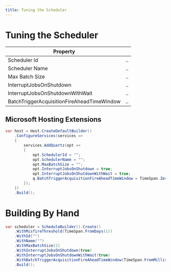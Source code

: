 ```yaml
---
title: Tuning the Scheduler
---
```


# Tuning the Scheduler

| Property | |
|---|--|
| Scheduler Id | .. |
| Scheduler Name | .. |
| Max Batch Size | .. |
| InterruptJobsOnShutdown | .. |
| InterruptJobsOnShutdownWithWait| .. |
| BatchTriggerAcquisitionFireAheadTimeWindow | .. |

## Microsoft Hosting Extensions

```csharp
var host = Host.CreateDefaultBuilder()
    .ConfigureServices(services => 
    {
        services.AddQuartz(opt => 
        {
            opt.SchedulerId = "";
            opt.SchedulerName = "";
            opt.MaxBatchSize = "";
            opt.InterruptJobsOnShutdown = true;
            opt.InterruptJobsOnShutdownWithWait = true;
            q.BatchTriggerAcquisitionFireAheadTimeWindow = TimeSpan.Zero;
        });
    })
    .Build();
```

# Building By Hand

```csharp
var scheduler = ScheduleBuilder().Create()
    .WithMisfireThreshold(TimeSpan.FromDays(1))
    .WithId("")
    .WithName("")
    .WithMaxBatchSize(2)
    .WithInterruptJobsOnShutdown(true)
    .WithInterruptJobsOnShutdownWithWait(true)
    .WithBatchTriggerAcquisitionFireAheadTimeWindow(TimeSpan.FromMilliseconds(1))
    .Build();
```


